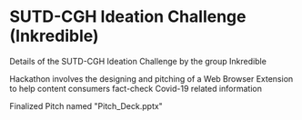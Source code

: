 # SUTD-CGH Ideation Challenge (Inkredible)

Details of the SUTD-CGH Ideation Challenge by the group Inkredible

Hackathon involves the designing and pitching of a Web Browser Extension to help content consumers fact-check Covid-19 related information

Finalized Pitch named "Pitch_Deck.pptx"

